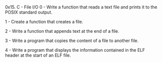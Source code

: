 0x15. C - File I/O
0 - Write a function that reads a text file and prints it to the POSIX standard output.

1 - Create a function that creates a file.

2 - Write a function that appends text at the end of a file.

3 - Write a program that copies the content of a file to another file.

4 - Write a program that displays the information contained in the ELF header at the start of an ELF file.

